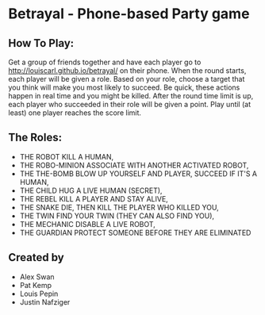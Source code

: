 # Betrayal - Phone-based Party game

## How To Play:
Get a group of friends together and have each player go to http://louiscarl.github.io/betrayal/ on their phone.
When the round starts, each player will be given a role. Based on your role, choose a target that you think will make you most likely to succeed. Be quick, these actions happen in real time and you might be killed.
After the round time limit is up, each player who succeeded in their role will be given a point.
Play until (at least) one player reaches the score limit.

## The Roles:
* THE ROBOT		KILL A HUMAN,
* THE ROBO-MINION	ASSOCIATE WITH ANOTHER ACTIVATED ROBOT,
* THE THE-BOMB	BLOW UP YOURSELF AND PLAYER, SUCCEED IF IT'S A HUMAN,
* THE CHILD		HUG A LIVE HUMAN (SECRET),
* THE REBEL		KILL A PLAYER AND STAY ALIVE,
* THE SNAKE		DIE, THEN KILL THE PLAYER WHO KILLED YOU,
* THE TWIN		FIND YOUR TWIN (THEY CAN ALSO FIND YOU),
* THE MECHANIC	DISABLE A LIVE ROBOT,
* THE GUARDIAN	PROTECT SOMEONE BEFORE THEY ARE ELIMINATED

## Created by 
* Alex Swan  
* Pat Kemp  
* Louis Pepin  
* Justin Nafziger  
